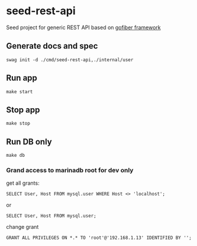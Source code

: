 # seed-rest-api
Seed project for generic REST API based on [gofiber framework](https://gofiber.io)

## Generate docs and spec
```
swag init -d ./cmd/seed-rest-api,./internal/user
```

## Run app
```
make start
```

## Stop app
```
make stop
```

## Run DB only
```
make db
```



### Grand access to marinadb root for dev only

get all grants:

```
SELECT User, Host FROM mysql.user WHERE Host <> 'localhost';
```
or
```
SELECT User, Host FROM mysql.user;
```
change grant
```
GRANT ALL PRIVILEGES ON *.* TO 'root'@'192.168.1.13' IDENTIFIED BY ''; 
```